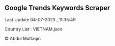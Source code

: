 

## Google Trends Keywords Scraper 
 
Last Update 04-07-2023 , 11:35:49

Country List :
VIETNAM.json



© Abdul Muttaqin 
